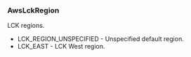 ### AwsLckRegion
LCK regions.

- LCK_REGION_UNSPECIFIED - Unspecified default region.
- LCK_EAST - LCK West region.

